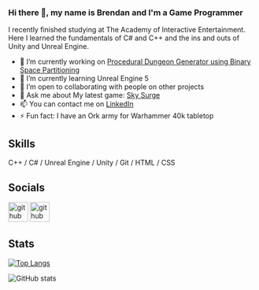 ### Hi there 👋, my name is Brendan and I'm a Game Programmer
I recently finished studying at The Academy of Interactive Entertainment. Here I learned the fundamentals of C# and C++ and the ins and outs of Unity and Unreal Engine.

- 🔭 I’m currently working on [Procedural Dungeon Generator using Binary Space Partitioning](https://github.com/BrendanCopot/BinarySpacePartition-Dungeon-Generator-UE5) 
- 🌱 I’m currently learning Unreal Engine 5 
- 👯 I’m open to collaborating with people on other projects 
- 💬 Ask me about My latest game: [Sky Surge](https://biobluegames.itch.io/sky-surge) 
- 📫 You can contact me on [LinkedIn](https://www.linkedin.com/in/bcopot/)
- ⚡ Fun fact: I have an Ork army for Warhammer 40k tabletop 

## Skills
 C++ / C# / Unreal Engine / Unity / Git / HTML / CSS

## Socials
[<img src='https://cdn.jsdelivr.net/npm/simple-icons@3.0.1/icons/github.svg' alt='github' height='40'>](https://github.com/BrendanCopot)  [<img src='https://cdn.jsdelivr.net/npm/simple-icons@3.0.1/icons/linkedin.svg' alt='github' height='40'>](https://www.linkedin.com/in/https://www.linkedin.com/in/bcopot//)  

## Stats
[![Top Langs](https://github-readme-stats.vercel.app/api/top-langs/?username=BrendanCopot)](https://github.com/anuraghazra/github-readme-stats)

![GitHub stats](https://github-readme-stats.vercel.app/api?username=BrendanCopot&show_icons=true&count_private=true)  

